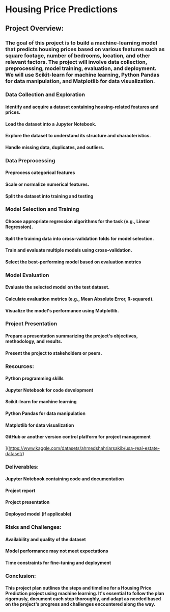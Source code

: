 # Housing Price Predictions

## Project Overview:
### The goal of this project is to build a machine-learning model that predicts housing prices based on various features such as square footage, number of bedrooms, location, and other relevant factors. The project will involve data collection, preprocessing, model training, evaluation, and deployment. We will use Scikit-learn for machine learning, Python Pandas for data manipulation, and Matplotlib for data visualization.

### Data Collection and Exploration
#### Identify and acquire a dataset containing housing-related features and prices.
#### Load the dataset into a Jupyter Notebook.
#### Explore the dataset to understand its structure and characteristics.
#### Handle missing data, duplicates, and outliers.

### Data Preprocessing
#### Preprocess categorical features
#### Scale or normalize numerical features.
#### Split the dataset into training and testing

### Model Selection and Training 
#### Choose appropriate regression algorithms for the task (e.g., Linear Regression).
#### Split the training data into cross-validation folds for model selection.
#### Train and evaluate multiple models using cross-validation.
#### Select the best-performing model based on evaluation metrics 

### Model Evaluation
#### Evaluate the selected model on the test dataset.
#### Calculate evaluation metrics (e.g., Mean Absolute Error, R-squared).
#### Visualize the model's performance using Matplotlib.

### Project Presentation
#### Prepare a presentation summarizing the project's objectives, methodology, and results.
#### Present the project to stakeholders or peers.

### Resources:
#### Python programming skills
#### Jupyter Notebook for code development
#### Scikit-learn for machine learning
#### Python Pandas for data manipulation
#### Matplotlib for data visualization
#### GitHub or another version control platform for project management
](https://www.kaggle.com/datasets/ahmedshahriarsakib/usa-real-estate-dataset/)
### Deliverables:
#### Jupyter Notebook containing code and documentation
#### Project report
#### Project presentation
#### Deployed model (if applicable)

### Risks and Challenges:
#### Availability and quality of the dataset
#### Model performance may not meet expectations
#### Time constraints for fine-tuning and deployment

### Conclusion:
#### This project plan outlines the steps and timeline for a Housing Price Prediction project using machine learning. It's essential to follow the plan rigorously, document each step thoroughly, and adapt as needed based on the project's progress and challenges encountered along the way.
